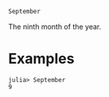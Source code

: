 ```julia
September
```

The ninth month of the year.

# Examples

```jldoctest
julia> September
9
```
